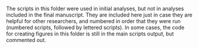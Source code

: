 The scripts in this folder were used in initial analyses, but not in analyses included in the final manuscript. They are included here just in case they are helpful for other researchers, and numbered in order that they were run (numbered scripts, followed by lettered scripts). In some cases, the code for creating figures in this folder is still in the main scripts output, but commented out.
